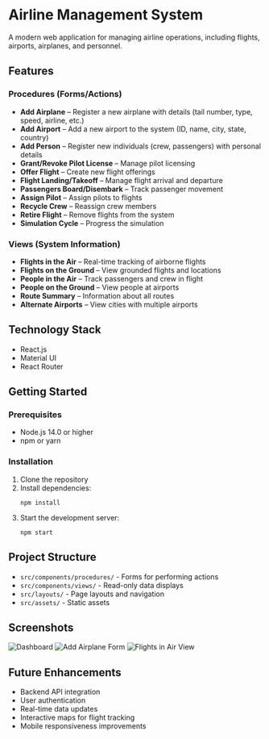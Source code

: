 # Airline Management System

A modern web application for managing airline operations, including flights, airports, airplanes, and personnel.

## Features

### Procedures (Forms/Actions)

- **Add Airplane** – Register a new airplane with details (tail number, type, speed, airline, etc.)
- **Add Airport** – Add a new airport to the system (ID, name, city, state, country)
- **Add Person** – Register new individuals (crew, passengers) with personal details
- **Grant/Revoke Pilot License** – Manage pilot licensing
- **Offer Flight** – Create new flight offerings
- **Flight Landing/Takeoff** – Manage flight arrival and departure
- **Passengers Board/Disembark** – Track passenger movement
- **Assign Pilot** – Assign pilots to flights
- **Recycle Crew** – Reassign crew members
- **Retire Flight** – Remove flights from the system
- **Simulation Cycle** – Progress the simulation

### Views (System Information)

- **Flights in the Air** – Real-time tracking of airborne flights
- **Flights on the Ground** – View grounded flights and locations
- **People in the Air** – Track passengers and crew in flight
- **People on the Ground** – View people at airports
- **Route Summary** – Information about all routes
- **Alternate Airports** – View cities with multiple airports

## Technology Stack

- React.js
- Material UI
- React Router

## Getting Started

### Prerequisites

- Node.js 14.0 or higher
- npm or yarn

### Installation

1. Clone the repository
2. Install dependencies:
   ```
   npm install
   ```
3. Start the development server:
   ```
   npm start
   ```

## Project Structure

- `src/components/procedures/` - Forms for performing actions
- `src/components/views/` - Read-only data displays
- `src/layouts/` - Page layouts and navigation
- `src/assets/` - Static assets

## Screenshots

![Dashboard](src/assets/dashboard-screenshot.png)
![Add Airplane Form](src/assets/add-airplane-screenshot.png)
![Flights in Air View](src/assets/flights-in-air-screenshot.png)

## Future Enhancements

- Backend API integration
- User authentication
- Real-time data updates
- Interactive maps for flight tracking
- Mobile responsiveness improvements 